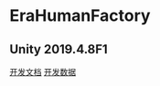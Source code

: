 # EraHumanFactory
## Unity 2019.4.8F1

[开发文档](https://docs.qq.com/doc/DVGV1emF6Z0JIelBT)
[开发数据](https://docs.qq.com/sheet/DVEtYSnJLTmpTUEhh?tab=bb08j6)